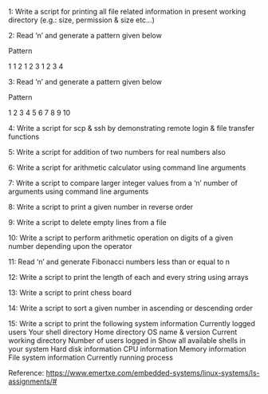 1: Write a script for printing all file related information in present working directory (e.g.: size, permission & size etc…)

2: Read ‘n’ and generate a pattern given below

Pattern

1
1 2
1 2 3
1 2 3 4

3: Read ‘n’ and generate a pattern given below

Pattern

1
2 3
4 5 6
7 8 9 10

4: Write a script for scp & ssh by demonstrating remote login & file transfer functions

5: Write a script for addition of two numbers for real numbers also

6: Write a script for arithmetic calculator using command line arguments

7: Write a script to compare larger integer values from a ‘n’ number of arguments using command line arguments

8: Write a script to print a given number in reverse order

9: Write a script to delete empty lines from a file

10: Write a script to perform arithmetic operation on digits of a given number depending upon the operator

11: Read ‘n’ and generate Fibonacci numbers less than or equal to n

12: Write a script to print the length of each and every string using arrays

13: Write a script to print chess board

14: Write a script to sort a given number in ascending or descending order

15: Write a script to print the following system information
        Currently logged users
        Your shell directory
        Home directory
        OS name & version
        Current working directory
        Number of users logged in
        Show all available shells in your system
        Hard disk information
        CPU information
        Memory information
        File system information
        Currently running process


Reference: https://www.emertxe.com/embedded-systems/linux-systems/ls-assignments/#
